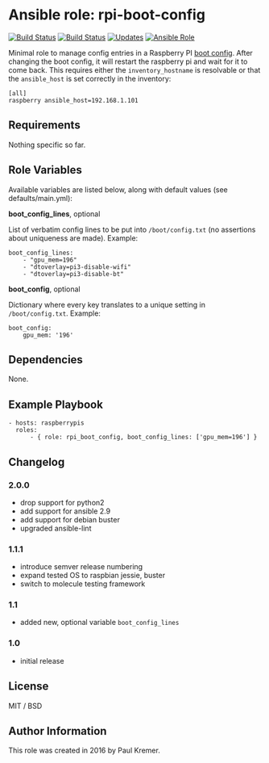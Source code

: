 # Ansible role: rpi-boot-config

[![Build Status](https://img.shields.io/travis/infothrill/ansible-role-rpi-boot-config/master.svg?label=travis_master)](https://travis-ci.org/infothrill/ansible-role-rpi-boot-config)
[![Build Status](https://img.shields.io/travis/infothrill/ansible-role-rpi-boot-config/develop.svg?label=travis_develop)](https://travis-ci.org/infothrill/ansible-role-rpi-boot-config)
[![Updates](https://pyup.io/repos/github/infothrill/ansible-role-rpi-boot-config/shield.svg)](https://pyup.io/repos/github/infothrill/ansible-role-rpi-boot-config/)
[![Ansible Role](https://img.shields.io/ansible/role/12477.svg)](https://galaxy.ansible.com/infothrill/rpi-boot-config/)


Minimal role to manage config entries in a Raspberry PI [boot config](http://www.raspberrypi.org/documentation/configuration/config-txt.md). After changing the boot config, it will restart the raspberry pi and wait for it to come back. This requires either the `inventory_hostname` is resolvable or that the `ansible_host` is set correctly in the inventory:

	[all]
	raspberry ansible_host=192.168.1.101


## Requirements

Nothing specific so far.

## Role Variables

Available variables are listed below, along with default values (see defaults/main.yml):

**boot\_config\_lines**, optional

List of verbatim config lines to be put into `/boot/config.txt` (no assertions about uniqueness are made). Example:

```
boot_config_lines:
	- "gpu_mem=196"
	- "dtoverlay=pi3-disable-wifi"
	- "dtoverlay=pi3-disable-bt"
```


**boot\_config**, optional

Dictionary where every key translates to a unique setting in `/boot/config.txt`. Example:

```
boot_config:
	gpu_mem: '196'
```


## Dependencies

None.

## Example Playbook

    - hosts: raspberrypis
      roles:
	      - { role: rpi_boot_config, boot_config_lines: ['gpu_mem=196'] }

## Changelog

### 2.0.0

* drop support for python2
* add support for ansible 2.9
* add support for debian buster
* upgraded ansible-lint

### 1.1.1

* introduce semver release numbering
* expand tested OS to raspbian jessie, buster
* switch to molecule testing framework

### 1.1
* added new, optional variable `boot_config_lines`

### 1.0
* initial release


## License

MIT / BSD

## Author Information

This role was created in 2016 by Paul Kremer.

